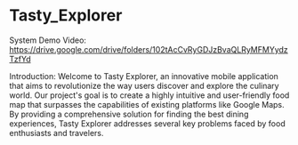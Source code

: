 # Tasty_Explorer

System Demo Video:
https://drive.google.com/drive/folders/102tAcCvRyGDJzBvaQLRyMFMYydzTzfYd

Introduction:
Welcome to Tasty Explorer, an innovative mobile application that aims to revolutionize the way users discover and explore the culinary world. Our project's goal is to create a highly intuitive and user-friendly food map that surpasses the capabilities of existing platforms like Google Maps. By providing a comprehensive solution for finding the best dining experiences, Tasty Explorer addresses several key problems faced by food enthusiasts and travelers.
